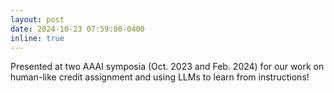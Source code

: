 ```yaml
---
layout: post
date: 2024-10-23 07:59:00-0400
inline: true
---
```


Presented at two AAAI symposia (Oct. 2023 and Feb. 2024) for our work on human-like credit assignment and using LLMs to learn from instructions!